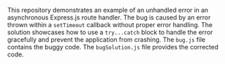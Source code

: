 This repository demonstrates an example of an unhandled error in an asynchronous Express.js route handler.  The bug is caused by an error thrown within a `setTimeout` callback without proper error handling. The solution showcases how to use a `try...catch` block to handle the error gracefully and prevent the application from crashing.  The `bug.js` file contains the buggy code. The `bugSolution.js` file provides the corrected code.